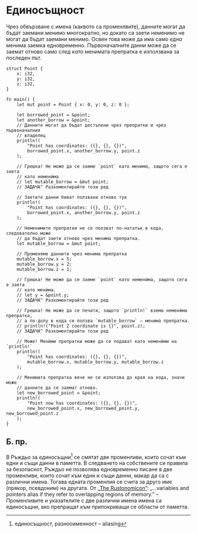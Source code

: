 # Единосъщност

Чрез обвързване с имена (каквото са променлвите), данните могат да бъдат
заемани менимо многократно, но докато са заети неменимо не могат да бъдат
заемани менимо. Освен това може да има само _една_ менима заемка едновременно.
Първоначалните данни може да се заемат отново само _след като_ менимата
препратка е използвана за последен път.

```rust,editable
struct Point {
    x: i32,
    y: i32,
    z: i32,
}

fn main() {
    let mut point = Point { x: 0, y: 0, z: 0 };

    let borrowed_point = &point;
    let another_borrow = &point;
    // Данните могат да бъдат достъпени чрез препратки и чрез първоначалния
    // владелец
    println!(
        "Point has coordinates: ({}, {}, {})",
        borrowed_point.x, another_borrow.y, point.z
    );

    // Грешка! Не може да се заеме `point` като менима, защото сега е заета
    // като неменѝма
    // let mutable_borrow = &mut point;
    // ЗАДАЧА^ Разкоментирайте този ред

    // Заетите данни биват ползвани отново тук
    println!(
        "Point has coordinates: ({}, {}, {})",
        borrowed_point.x, another_borrow.y, point.z
    );

    // Неменимите препратки не се ползват по-нататък в кода, следователно може
    // да бъдат заети отново чрез менима препратка.
    let mutable_borrow = &mut point;

    // Променяме данните чрез менима препратка
    mutable_borrow.x = 5;
    mutable_borrow.y = 2;
    mutable_borrow.z = 1;

    // Грешка! Не може да се заеме `point` като неменѝма, защото сега е заета
    // като менѝма.
    // let y = &point.y;
    // ЗАДАЧА^ Разкоментирайте този ред

    // Грешка! Не може да се печати, защото `println!` взема неменѝма препратка,
    // а по-долу в кода се ползва `mutable_borrow` – менима препратка.
    // println!("Point Z coordinate is {}", point.z);
    // ЗАДАЧА^ Разкоментирайте този ред

    // Може! Менѝми препратки може да се подават като неменѝми на `println!`
    println!(
        "Point has coordinates: ({}, {}, {})",
        mutable_borrow.x, mutable_borrow.y, mutable_borrow.z
    );

    // Менимата препратка вече не се използва до края на кода, значи може
    // данните да се заемат отново.
    let new_borrowed_point = &point;
    println!(
        "Point now has coordinates: ({}, {}, {})",
        new_borrowed_point.x, new_borrowed_point.y, new_borrowed_point.z
    );
}

```

## Б. пр.

В Ръждьо за _единосъщни_[^aliasing] се смятат две променливи, които сочат към
едни и същи данни в паметта. В следването на собствените си правила за
безопаснот, Ръждьо не позволява едновременно писане в две променливи, които
сочат към едни и същи данни, макар да са с различни имена. Тогава едната
променлия се счита за друго име (прякор, псевдоним) на другата.
От [„The Rustonomicon”](https://doc.rust-lang.org/nomicon/aliasing.html):
„…variables and pointers alias if they refer to overlapping regions of memory.”
– Променливите и указателите с две различни имена имена са единосъщни,
ако препращат към припокриващи се области от паметта.

[^aliasing]: единосъщност,  разнооименност – aliasing
